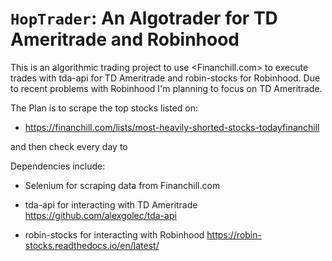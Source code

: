 ``HopTrader``: An Algotrader for TD Ameritrade and Robinhood
========================================
This is an algorithmic trading project to use <Financhill.com> to execute trades with tda-api for TD   Ameritrade and robin-stocks for Robinhood. Due to recent problems with Robinhood I'm planning to focus on TD Ameritrade.

The Plan is to scrape the top stocks listed on:
* https://financhill.com/lists/most-heavily-shorted-stocks-todayfinanchill

and then check every day to



Dependencies include:
* Selenium for scraping data from Financhill.com
* tda-api for interacting with TD Ameritrade
    <https://github.com/alexgolec/tda-api>
    
* robin-stocks for interacting with Robinhood
    <https://robin-stocks.readthedocs.io/en/latest/>
